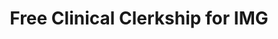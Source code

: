 ---
title: "Free Clinical Clerkship for IMG"
url: /wayne/free-clinical-clerkship-for-img/
shop: computer
---